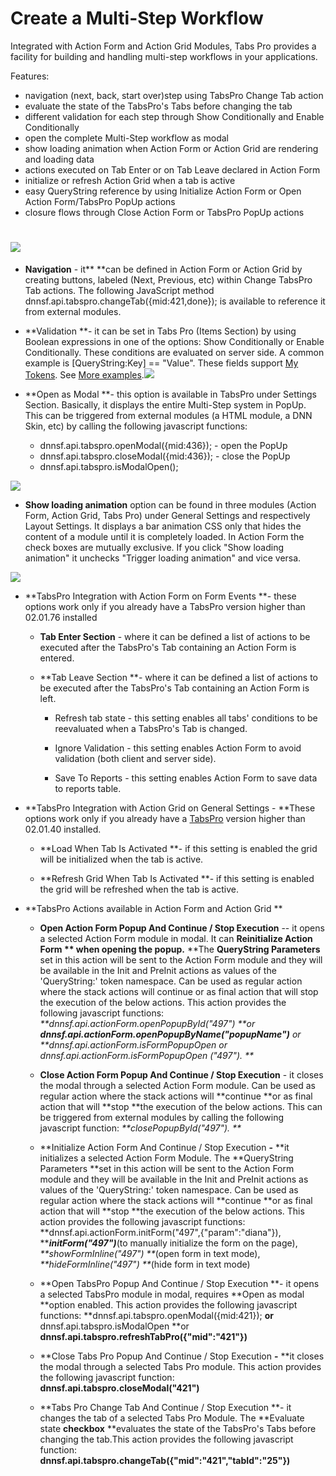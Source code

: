 # **Create a Multi-Step Workflow**

Integrated with Action Form and Action Grid Modules, Tabs Pro provides a facility for building and handling multi-step workflows in your applications.

Features:

* navigation \(next, back, start over\)step using TabsPro Change Tab action
* evaluate the state of the TabsPro's Tabs before changing the tab
* different validation for each step through Show Conditionally and Enable Conditionally
* open the complete Multi-Step workflow as modal
* show loading animation when Action Form or Action Grid are rendering and loading data
* actions executed on Tab Enter or on Tab Leave declared in Action Form 
* initialize or refresh Action Grid when a tab is active
* easy QueryString reference by using Initialize Action Form or Open Action Form/TabsPro PopUp actions
* closure flows through Close Action Form or TabsPro PopUp actions

# ![](https://puu.sh/xs3Zz/33e78a691f.png)

* **Navigation** - it** **can be defined in Action Form or Action Grid by creating buttons, labeled \(Next, Previous, etc\) within Change TabsPro Tab actions. The following JavaScript method dnnsf.api.tabspro.changeTab\({mid:421,done}\); is available to reference it from external modules.

* **Validation **- it can be set in Tabs Pro \(Items Section\) by using Boolean expressions in one of the options: Show Conditionally or Enable Conditionally. These conditions are evaluated on server side. A common example is \[QueryString:Key\] == "Value". These fields support [My Tokens](http://www.dnnsharp.com/dnn/modules/my-custom-tokens). See [More examples](http://action-form.dnnsharp.com/conditions).![](https://puu.sh/xs9gX/e3cd2a6dfd.png)

* **Open as Modal **- this option is available in TabsPro under Settings Section. Basically, it displays the entire Multi-Step system in PopUp. This can be triggered from external modules \(a HTML module, a DNN Skin, etc\) by calling the following javascript functions:

  * dnnsf.api.tabspro.openModal\({mid:436}\); -  open the PopUp
  * dnnsf.api.tabspro.closeModal\({mid:436}\); - close the PopUp
  * dnnsf.api.tabspro.isModalOpen\(\);

![](https://puu.sh/xsakr/f5574c1180.png)

* **Show loading animation** option can be found in three modules \(Action Form, Action Grid, Tabs Pro\) under General Settings and respectively Layout Settings. It displays a bar animation CSS only that hides the content of a module until it is completely loaded. In Action Form the check boxes are mutually exclusive. If you click "Show loading animation" it unchecks "Trigger loading animation" and vice versa.

![](https://puu.sh/xx6LY/880cce960b.png)

* **TabsPro Integration with Action Form on Form Events **- these options work only if you already have a TabsPro version higher than 02.01.76 installed

  * **Tab Enter Section** - where it can be defined a list of actions to be executed after the TabsPro's Tab containing an Action Form is entered.
  * **Tab Leave Section **- where it can be defined a list of actions to be executed after the TabsPro's Tab containing an Action Form is left.

    * Refresh tab state - this setting enables all tabs' conditions to be reevaluated when a TabsPro's Tab is changed.

    * Ignore Validation - this setting enables Action Form to avoid validation \(both client and server side\).

    * Save To Reports - this setting enables Action Form to save data to reports table.

* **TabsPro Integration with Action Grid on General Settings - **These options work only if you already have a [TabsPro](http://www.dnnsharp.com/dnn/modules/tabs-pro) version higher than 02.01.40 installed.

  * **Load When Tab Is Activated **- if this setting is enabled the grid will be initialized when the tab is active.

  * **Refresh Grid When Tab Is Activated **- if this setting is enabled the grid will be refreshed when the tab is active.

* **TabsPro Actions available in Action Form and Action Grid **

  * **Open Action Form Popup And Continue / Stop Execution** -- it opens a selected Action Form module in modal. It can **Reinitialize Action Form ** when opening the popup.** **The **QueryString Parameters** set in this action will be sent to the Action Form module and they will be available in the Init and PreInit actions as values of the 'QueryString:' token namespace. Can be used as regular action where the stack actions will continue or as final action that will stop the execution of the below actions. This action provides the following javascript functions: _**dnnsf.api.actionForm.openPopupById\("497"\) **or **dnnsf.api.actionForm.openPopupByName\("popupName"\)** or **dnnsf.api.actionForm.isFormPopupOpen  or dnnsf.api.actionForm.isFormPopupOpen \("497"\). **_

  * **Close Action Form Popup And Continue / Stop Execution** - it closes the modal through a selected Action Form module. Can be used as regular action where the stack actions will **continue **or as final action that will **stop **the execution of the below actions. This can be triggered from external modules by calling the following javascript function: _**closePopupById\("497"\). **_

  * **Initialize Action Form And Continue / Stop Execution **-** **it initializes a selected Action Form Module. The **QueryString Parameters **set in this action will be sent to the Action Form module and they will be available in the Init and PreInit actions as values of the 'QueryString:' token namespace. Can be used as regular action where the stack actions will **continue **or as final action that will **stop **the execution of the below actions. This action provides the following javascript functions: **dnnsf.api.actionForm.initForm\("497",{"param":"diana"}\),  **_**initForm\("497"\)**_\(to manually initialize the form on the page\), _**showFormInline\("497"\) **_\(open form in text mode\), _**hideFormInline\("497"\) **_\(hide form in text mode\)

  * **Open TabsPro Popup And Continue / Stop Execution **- it opens a selected TabsPro module in modal, requires **Open as modal **option enabled. This action provides the following javascript functions: **dnnsf.api.tabspro.openModal\({mid:421}\); **or** dnnsf.api.tabspro.isModalOpen **or **dnnsf.api.tabspro.refreshTabPro\({"mid":"421"}\)**

  * **Close Tabs Pro Popup And Continue / Stop Execution **-** **it closes the modal through a selected Tabs Pro module. This action provides the following javascript function: **dnnsf.api.tabspro.closeModal\("421"\)**

  * **Tabs Pro Change Tab And Continue / Stop Execution **- it changes the tab of a selected Tabs Pro Module. The **Evaluate state **checkbox** **evaluates the state of the TabsPro's Tabs before changing the tab.This action provides the following javascript function: **dnnsf.api.tabspro.changeTab\({"mid":"421","tabId":"25"}\)**



